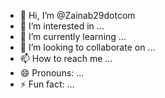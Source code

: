- 👋 Hi, I’m @Zainab29dotcom
- 👀 I’m interested in ...
- 🌱 I’m currently learning ...
- 💞️ I’m looking to collaborate on ...
- 📫 How to reach me ...
- 😄 Pronouns: ...
- ⚡ Fun fact: ...

<!---
Zainab29dotcom/zainab231730✨ special ✨ repository because its `README.md` (this file) appears on your GitHub profile.
You can click the Preview link to take a look at your changes.
--->
